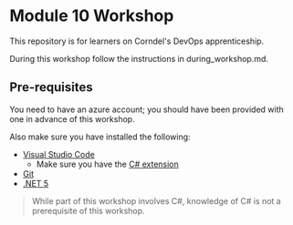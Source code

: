 # Module 10 Workshop

This repository is for learners on Corndel's DevOps apprenticeship.

During this workshop follow the instructions in during_workshop.md.

## Pre-requisites

You need to have an azure account; you should have been provided with one in advance of this workshop.

Also make sure you have installed the following:

- [Visual Studio Code](https://code.visualstudio.com/download)
  - Make sure you have the [C# extension](https://marketplace.visualstudio.com/items?itemName=ms-dotnettools.csharp)
- [Git](https://git-scm.com/)
- [.NET 5](https://dotnet.microsoft.com/download)

> While part of this workshop involves C#, knowledge of C# is not a prerequisite of this workshop.
